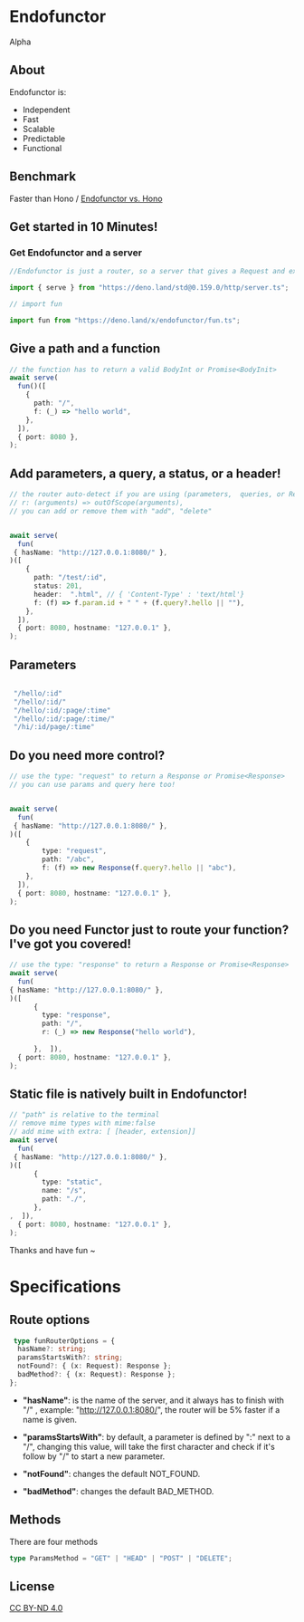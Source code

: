 # Endofunctor 

Alpha

## About

Endofunctor is:

- Independent 
- Fast 
- Scalable 
- Predictable
- Functional

## Benchmark

Faster than Hono / [Endofunctor vs. Hono](https://github.com/mimiMonads/hono-functor-benchmark)


## Get started in 10 Minutes!

### Get Endofunctor  and a server

```typescript
//Endofunctor is just a router, so a server that gives a Request and expects a Response is needed

import { serve } from "https://deno.land/std@0.159.0/http/server.ts";

// import fun

import fun from "https://deno.land/x/endofunctor/fun.ts";
```
## Give a path and a function

```typescript
// the function has to return a valid BodyInt or Promise<BodyInit>
await serve(
  fun()([
    {
      path: "/",
      f: (_) => "hello world",
    },
  ]),
  { port: 8080 },
);
```
## Add parameters, a query, a status, or a header!

```typescript
// the router auto-detect if you are using (parameters,  queries, or Request ) unless you send the arguments out of the scope
// r: (arguments) => outOfScope(arguments),
// you can add or remove them with "add", "delete"


await serve(
  fun(
 { hasName: "http://127.0.0.1:8080/" },
)([
    {
      path: "/test/:id",
      status: 201,
      header:  ".html", // { 'Content-Type' : 'text/html'}
      f: (f) => f.param.id + " " + (f.query?.hello || ""),
    },
  ]),
  { port: 8080, hostname: "127.0.0.1" },
);
```

## Parameters

```typescript

 "/hello/:id"
 "/hello/:id/"
 "/hello/:id/:page/:time"
 "/hello/:id/:page/:time/"
 "/hi/:id/page/:time"

```


## Do you need more control?

```typescript
// use the type: "request" to return a Response or Promise<Response>
// you can use params and query here too!


await serve(
  fun(
 { hasName: "http://127.0.0.1:8080/" },
)([
    {
        type: "request",
        path: "/abc",
        f: (f) => new Response(f.query?.hello || "abc"),
    },
  ]),
  { port: 8080, hostname: "127.0.0.1" },
);
```
## Do you need Functor just to route your function? I've got you covered!

```typescript
// use the type: "response" to return a Response or Promise<Response>
await serve(
  fun( 
{ hasName: "http://127.0.0.1:8080/" },
)([
      {
        type: "response",
        path: "/",
        r: (_) => new Response("hello world"),
      
      },  ]),
  { port: 8080, hostname: "127.0.0.1" },
);
```
## Static file is natively built in Endofunctor!

```typescript
// "path" is relative to the terminal
// remove mime types with mime:false
// add mime with extra: [ [header, extension]]
await serve(
  fun(
 { hasName: "http://127.0.0.1:8080/" },
)([
      {
        type: "static",
        name: "/s",
        path: "./",
      },
,  ]),
  { port: 8080, hostname: "127.0.0.1" },
);
```
 Thanks and have fun ~




# Specifications


## Route options



```typescript
 type funRouterOptions = {
  hasName?: string;
  paramsStartsWith?: string;
  notFound?: { (x: Request): Response };
  badMethod?: { (x: Request): Response };
};

```

- **"hasName"**: is the name of the server, and it always has to finish with "/"
  , 
example: "http://127.0.0.1:8080/", the router will be 5% faster if a name is
  given.

- **"paramsStartsWith"**: by default, a parameter is defined by ":" next to a
  "/", changing this value, will take the first character and check if it's
  follow by "/" to start a new parameter.

- **"notFound"**: changes the default NOT_FOUND.

- **"badMethod"**: changes the default BAD_METHOD.

## Methods

There are four methods

```typescript
type ParamsMethod = "GET" | "HEAD" | "POST" | "DELETE";
```


## License

[CC BY-ND 4.0](https://creativecommons.org/licenses/by-nd/4.0/legalcode.txt)
